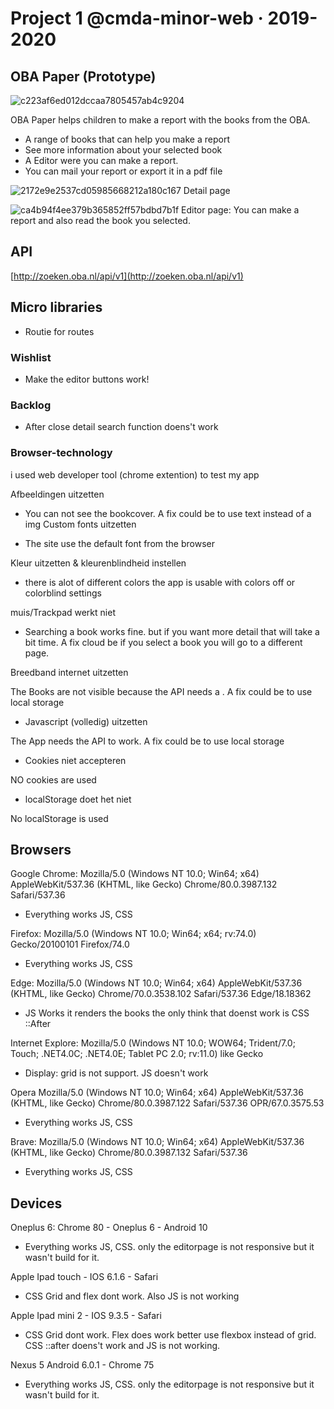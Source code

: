 # Project 1 @cmda-minor-web · 2019-2020

## OBA Paper (Prototype)

![c223af6ed012dccaa7805457ab4c9204](https://user-images.githubusercontent.com/43183768/75981579-17521b00-5ee5-11ea-86bc-433bcd2ab16c.jpg)

OBA Paper helps children to make a report with the books from the OBA.

* A range of books that can help you make a report
* See more information about your selected book
* A Editor were you can make a report.
* You can mail your report or export it in a pdf file

![2172e9e2537cd05985668212a180c167](https://user-images.githubusercontent.com/43183768/75982285-8d0ab680-5ee6-11ea-94bd-4f06d40da4e0.jpg)
Detail page 

![ca4b94f4ee379b365852ff57bdbd7b1f](https://user-images.githubusercontent.com/43183768/75982276-88de9900-5ee6-11ea-9f07-3aae66a19c01.jpg)
Editor page: You can make a report and also read the book you selected. 

## API
 [http://zoeken.oba.nl/api/v1](http://zoeken.oba.nl/api/v1)

## Micro libraries 
* Routie for routes

### Wishlist
* Make the editor buttons work! 


### Backlog
* After close detail search function doens't work

### Browser-technology
i used web developer tool (chrome extention) to test my app

Afbeeldingen uitzetten

* You can not see the bookcover. A fix could be to use text instead of a img
Custom fonts uitzetten

* The site use the default font from the browser 

Kleur uitzetten & kleurenblindheid instellen
* there is alot of different colors the app is usable with colors off or colorblind settings

muis/Trackpad werkt niet

* Searching a book works fine. but if you want more detail that will take a bit time. A fix cloud be if you select a book you will go to a different page. 

Breedband internet uitzetten

The Books are not visible because the API needs a . A fix could be to use local storage
* Javascript (volledig) uitzetten

The App needs the API to work. A fix could be to use local storage

* Cookies niet accepteren

NO cookies are used

* localStorage doet het niet

No localStorage is used

## Browsers

Google Chrome: Mozilla/5.0 (Windows NT 10.0; Win64; x64) AppleWebKit/537.36 (KHTML, like Gecko) Chrome/80.0.3987.132 Safari/537.36

* Everything works JS, CSS

Firefox: Mozilla/5.0 (Windows NT 10.0; Win64; x64; rv:74.0) Gecko/20100101 Firefox/74.0

* Everything works JS, CSS

Edge: Mozilla/5.0 (Windows NT 10.0; Win64; x64) AppleWebKit/537.36 (KHTML, like Gecko) Chrome/70.0.3538.102 Safari/537.36 Edge/18.18362

* JS Works it renders the books the only think that doenst work is CSS ::After

Internet Explore: Mozilla/5.0 (Windows NT 10.0; WOW64; Trident/7.0; Touch; .NET4.0C; .NET4.0E; Tablet PC 2.0; rv:11.0) like Gecko

* Display: grid is not support. JS doesn't work

Opera Mozilla/5.0 (Windows NT 10.0; Win64; x64) AppleWebKit/537.36 (KHTML, like Gecko) Chrome/80.0.3987.122 Safari/537.36 OPR/67.0.3575.53

* Everything works JS, CSS

Brave: Mozilla/5.0 (Windows NT 10.0; Win64; x64) AppleWebKit/537.36 (KHTML, like Gecko) Chrome/80.0.3987.132 Safari/537.36

* Everything works JS, CSS

## Devices

Oneplus 6: Chrome 80 - Oneplus 6 - Android 10

* Everything works JS, CSS. only the editorpage is not responsive but it wasn't build for it.

Apple Ipad touch - IOS 6.1.6 - Safari

* CSS Grid and flex dont work. Also JS is not working 

Apple Ipad mini 2 - IOS 9.3.5 - Safari

* CSS  Grid dont work. Flex does work better use flexbox instead of grid. CSS ::after doens't work and JS is not working.

Nexus 5 Android 6.0.1 - Chrome 75

* Everything works JS, CSS. only the editorpage is not responsive but it wasn't build for it.
